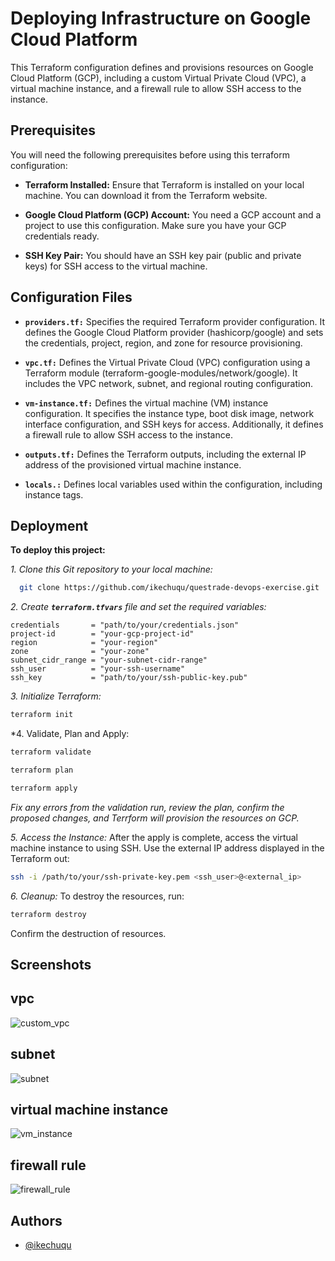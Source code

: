 
# Deploying Infrastructure on Google Cloud Platform

This Terraform configuration defines and provisions resources on Google Cloud Platform (GCP), including a custom Virtual Private Cloud (VPC), a virtual machine instance, and a firewall rule to allow SSH access to the instance.

## Prerequisites

You will need the following prerequisites before using this terraform configuration:

- **Terraform Installed:** Ensure that Terraform is installed on your local machine. You can download it from the Terraform website.

- **Google Cloud Platform (GCP) Account:** You need a GCP account and a project to use this configuration. Make sure you have your GCP credentials ready.

- **SSH Key Pair:** You should have an SSH key pair (public and private keys) for SSH access to the virtual machine.
## Configuration Files

- **`providers.tf:`** Specifies the required Terraform provider configuration. It defines the Google Cloud Platform provider (hashicorp/google) and sets the credentials, project, region, and zone for resource provisioning.

- **`vpc.tf:`** Defines the Virtual Private Cloud (VPC) configuration using a Terraform module (terraform-google-modules/network/google). It includes the VPC network, subnet, and regional routing configuration.

- **`vm-instance.tf:`** Defines the virtual machine (VM) instance configuration. It specifies the instance type, boot disk image, network interface configuration, and SSH keys for access. Additionally, it defines a firewall rule to allow SSH access to the instance.

- **`outputs.tf:`** Defines the Terraform outputs, including the external IP address of the provisioned virtual machine instance.

- **`locals.:`** Defines local variables used within the configuration, including instance tags.
## Deployment

**To deploy this project:**

*1. Clone this Git repository to your local machine:*
```bash
  git clone https://github.com/ikechuqu/questrade-devops-exercise.git
```

*2. Create **`terraform.tfvars`** file and set the required variables:*
```hcl
credentials       = "path/to/your/credentials.json"
project-id        = "your-gcp-project-id"
region            = "your-region"
zone              = "your-zone"
subnet_cidr_range = "your-subnet-cidr-range"
ssh_user          = "your-ssh-username"
ssh_key           = "path/to/your/ssh-public-key.pub"
```
*3. Initialize Terraform:*
```bash
terraform init
```

*4. Validate, Plan and Apply:
```bash
terraform validate

terraform plan

terraform apply
```
*Fix any errors from the validation run, review the plan, confirm the proposed changes, and Terrform will provision the resources on GCP.*

*5. Access the Instance:*
After the apply is complete, access the virtual machine instance to using SSH. Use the external IP address displayed in the Terraform out:
```bash
ssh -i /path/to/your/ssh-private-key.pem <ssh_user>@<external_ip>
```

*6. Cleanup:*
To destroy the resources, run:
```bash
terraform destroy
```
Confirm the destruction of resources.
## Screenshots

## vpc
![custom_vpc](https://github.com/ikechuqu/questrade-devops-exercise/assets/28604664/7ad2ba6d-6fd3-4c86-b3d9-ab2882dbd7a9)

## subnet
![subnet](https://github.com/ikechuqu/questrade-devops-exercise/assets/28604664/93e384a7-0db7-4c86-b375-372a3b17205c)

## virtual machine instance
![vm_instance](https://github.com/ikechuqu/questrade-devops-exercise/assets/28604664/13635c1b-591b-453e-9d8f-855c9702338b)

## firewall rule
![firewall_rule](https://github.com/ikechuqu/questrade-devops-exercise/assets/28604664/67ed867a-35d3-4767-9e9c-3af20aa55dfb)

## Authors

- [@ikechuqu](https://github.com/ikechuqu)

